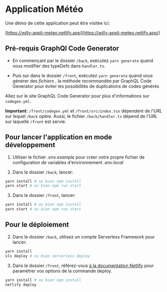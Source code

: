 # Application Météo

Une démo de cette application peut être visitée ici:

[https://willy-appli-meteo.netlify.app](https://willy-appli-meteo.netlify.app/)

## Pré-requis GraphQl Code Generator

- En commençant par le dossier `/back`, exécutez `yarn generate` quand vous modifier des typeDefs dans `handler.ts`.

- Puis sur dans le dossier `/front`, exécutez `yarn generate` quand vous générer des _fichiers_ , la méthode recommandée par GraphQL Code Generator pour éviter les possibilités de duplications de codes générés

Allez sur le site GraphQL Code Generator pour plus d'informations sur `codegen.yml`.

**Important:** `/front/codegen.yml` et `/front/src/index.tsx` dépendent de _l'URL_ sur lequel `/back` opère. Aussi, le fichier `/back/handler.ts` dépend de _l'URL_ sur laquelle `/front` est servie.

## Pour lancer l'application en mode développement

1. Utiliser le fichier _.env.example_ pour créer votre propre fichier de configuration de variables d'environnement _.env.local_

2. Dans le dossier `/back`, lancer:

```bash
yarn install # ou bien npm install
yarn start # ou bien npm run start
```

3. Dans le dossier `/front`, lancer:

```bash
yarn install # ou bien npm install
yarn start # ou bien npm run start
```

## Pour le déploiement

2. Dans le dossier `/back`, utilisez un compte Serverless Framework pour lancer:

```bash
yarn install
sls deploy # ou bien serverless deploy
```

3. Dans le dossier `/front`, référez-vous [à la documentation Netlify](https://cli.netlify.com/commands/deploy/) pour paramétrer vos options de la commande deploy.

```bash
yarn install # ou bien npm install
netlify deploy
```
